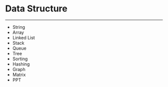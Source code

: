 # Data Structure
--------------------
- String
- Array
- Linked List
- Stack
- Queue
- Tree
- Sorting
- Hashing
- Graph
- Matrix
- PPT
